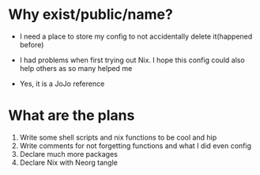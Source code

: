 # Why exist/public/name?
- I need a place to store my config to not accidentally delete it(happened before)

- I had problems when first trying out Nix. I hope this config could also help others as so many helped me

- Yes, it is a JoJo reference

# What are the plans
1. Write some shell scripts and nix functions to be cool and hip
2. Write comments for not forgetting functions and what I did even config
3. Declare much more packages
4. Declare Nix with Neorg tangle
